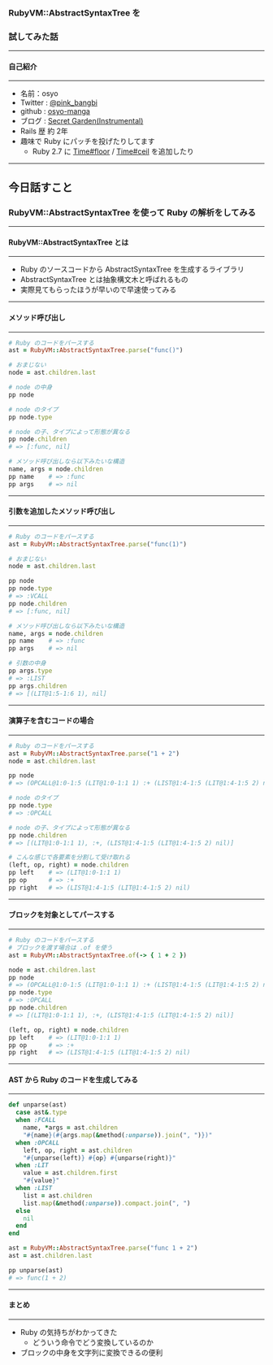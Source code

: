 ### RubyVM::AbstractSyntaxTree を
### 試してみた話

---

#### 自己紹介
- - -

* 名前：osyo
* Twitter : [@pink_bangbi](https://twitter.com/pink_bangbi)
* github  : [osyo-manga](https://github.com/osyo-manga)
* ブログ  : [Secret Garden(Instrumental)](http://secret-garden.hatenablog.com)
* Rails 歴 約 2年
* 趣味で Ruby にパッチを投げたりしてます
  * Ruby 2.7 に [Time#floor](https://bugs.ruby-lang.org/issues/15653) / [Time#ceil](https://bugs.ruby-lang.org/issues/15772) を追加したり

---

## 今日話すこと
### RubyVM::AbstractSyntaxTree を使って Ruby の解析をしてみる

---

#### RubyVM::AbstractSyntaxTree とは
- - -

* Ruby のソースコードから AbstractSyntaxTree を生成するライブラリ
* AbstractSyntaxTree とは抽象構文木と呼ばれるもの
* 実際見てもらったほうが早いので早速使ってみる

---

#### メソッド呼び出し
- - -

```ruby
# Ruby のコードをパースする
ast = RubyVM::AbstractSyntaxTree.parse("func()")

# おまじない
node = ast.children.last

# node の中身
pp node

# node のタイプ
pp node.type

# node の子、タイプによって形態が異なる
pp node.children
# => [:func, nil]

# メソッド呼び出しなら以下みたいな構造
name, args = node.children
pp name    # => :func
pp args    # => nil
```
---


#### 引数を追加したメソッド呼び出し
- - -

```ruby
# Ruby のコードをパースする
ast = RubyVM::AbstractSyntaxTree.parse("func(1)")

# おまじない
node = ast.children.last

pp node
pp node.type
# => :VCALL
pp node.children
# => [:func, nil]

# メソッド呼び出しなら以下みたいな構造
name, args = node.children
pp name    # => :func
pp args    # => nil

# 引数の中身
pp args.type
# => :LIST
pp args.children
# => [(LIT@1:5-1:6 1), nil]
```
---


#### 演算子を含むコードの場合
- - -

```ruby
# Ruby のコードをパースする
ast = RubyVM::AbstractSyntaxTree.parse("1 + 2")
node = ast.children.last

pp node
# => (OPCALL@1:0-1:5 (LIT@1:0-1:1 1) :+ (LIST@1:4-1:5 (LIT@1:4-1:5 2) nil))

# node のタイプ
pp node.type
# => :OPCALL

# node の子、タイプによって形態が異なる
pp node.children
# => [(LIT@1:0-1:1 1), :+, (LIST@1:4-1:5 (LIT@1:4-1:5 2) nil)]

# こんな感じで各要素を分割して受け取れる
(left, op, right) = node.children
pp left    # => (LIT@1:0-1:1 1)
pp op      # => :+
pp right   # => (LIST@1:4-1:5 (LIT@1:4-1:5 2) nil)
```

---

#### ブロックを対象としてパースする
- - -

```ruby
# Ruby のコードをパースする
# ブロックを渡す場合は .of を使う
ast = RubyVM::AbstractSyntaxTree.of(-> { 1 + 2 })

node = ast.children.last
pp node
# => (OPCALL@1:0-1:5 (LIT@1:0-1:1 1) :+ (LIST@1:4-1:5 (LIT@1:4-1:5 2) nil))
pp node.type
# => :OPCALL
pp node.children
# => [(LIT@1:0-1:1 1), :+, (LIST@1:4-1:5 (LIT@1:4-1:5 2) nil)]

(left, op, right) = node.children
pp left    # => (LIT@1:0-1:1 1)
pp op      # => :+
pp right   # => (LIST@1:4-1:5 (LIT@1:4-1:5 2) nil)
```
---

#### AST から Ruby のコードを生成してみる
- - -

```ruby
def unparse(ast)
  case ast&.type
  when :FCALL
    name, *args = ast.children
    "#{name}(#{args.map(&method(:unparse)).join(", ")})"
  when :OPCALL
    left, op, right = ast.children
    "#{unparse(left)} #{op} #{unparse(right)}"
  when :LIT
    value = ast.children.first
    "#{value}"
  when :LIST
    list = ast.children
    list.map(&method(:unparse)).compact.join(", ")
  else
    nil
  end
end

ast = RubyVM::AbstractSyntaxTree.parse("func 1 + 2")
ast = ast.children.last

pp unparse(ast)
# => func(1 + 2)
```
---

#### まとめ
- - -

* Ruby の気持ちがわかってきた
  * どういう命令でどう変換しているのか
* ブロックの中身を文字列に変換できるの便利
